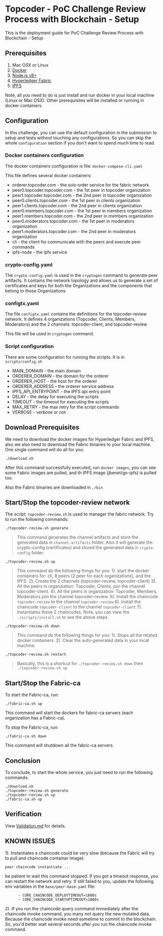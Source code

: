 # Topcoder - PoC Challenge Review Process with Blockchain - Setup

This is the deployment guide for PoC Challenge Review Process with Blockchain - Setup

## Prerequisites

1. Mac OSX or Linux
2. [Docker](https://www.docker.com/)
3. [Node.js v8+](https://nodejs.org/en/)
4. [Hyperledger Fabric](https://www.hyperledger.org/projects/fabric)
5. [IPFS](https://ipfs.io/)

Note, all you need to do is just install and run docker in your local machine (Linux or Mac OSX).
Other prerequisites will be installed or running in docker containers.

## Configuration

In this challenge, you can use the default configuration in the submission to setup and tests without touching any configurations.
So you can skip the whole `configuration` section if you don't want to spend much time to read.

### Docker containers configuration

The docker containers configuration is file: `docker-compose-cli.yaml`

This file defines several docker containers:

- orderer.topcoder.com - the solo order service for the fabric network
- peer0.topcoder.topcoder.com - the 1st peer in topcoder organization
- peer1.topcoder.topcoder.com - the 2nd peer in topcoder organization
- peer0.clients.topcoder.com - the 1st peer in clients organization
- peer1.clients.topcoder.com - the 2nd peer in clients organization
- peer0.members.topcoder.com - the 1st peer in members organization
- peer1.members.topcoder.com - the 2nd peer in members organization
- peer0.moderators.topcoder.com - the 1st peer in moderators organization
- peer1.moderators.topcoder.com - the 2nd peer in moderators organization
- cli - the client for communicate with the peers and execute peer commands
- ipfs-node - the ipfs service

### crypto-config.yaml

The `crypto-config.yaml` is used in the `cryptogen` command to generate peer artifacts.
It contains the network topology and allows us to generate a set of certificates and keys for both the Organizations and the components that belong to those Organizations.

### configtx.yaml

The file `configtx.yaml` contains the definitions for the topcoder-review network.
It defines 4 organizations (Topcoder, Clients, Members, Moderators) and the 2 channels: topcoder-client, and topcoder-review

This file will be used in  `cryptogen` command.


### Script configuration

There are some configuration for running the scripts. It is in `scripts/config.sh`

- MAIN_DOMAIN - the main domain
- ORDERER_DOMAIN - the domain for the orderer
- ORDERER_HOST - the host for the orderer
- ORDERER_ADDRESS - the orderer service address
- IPFS_API_ENTRYPOINT - the IPFS api entry point
- DELAY - the delay for executing the scripts
- TIMEOUT - the timeout for executing the scripts
- MAX_RETRY - the max retry for the script commands
- VERBOSE - verbose or not

## Download Prerequisites

We need to download the docker images for Hyperledger Fabric and IPFS, also we also need to download the Fabric binaries to your local machine.
One single command will do all for you:
```
./download.sh
```

After this command successfully executed, run `docker images`, you can see some Fabric images are pulled, and th IPFS image (jbenet/go-ipfs) is pulled too.

Also the Fabric binaries are downloaded in `./bin`


## Start/Stop the topcoder-review network

The script: `topcoder-review.sh` is used to manager the fabric network. Try to run the following commands:
```
./topcoder-review.sh generate
```
> This command generates the channel artifacts and store the generated data in `channel-artifacts` folder.
Also it will generate the crypto-config (certificates) and stored the generated data in `crypto-config` folder.


```
./topcoder-review.sh up
```
> This command do the following things for you:
1). start the docker containers for: cli, 8 peers (2 peer for each organizations), and the IPFS.
2). Create the 2 channels (topcoder-review, topcoder-client)
3). All the peers in organziation: Topcoder, Clients, join the channel topcoder-client.
4). All the peers in organization: Topcoder, Members, Moderators join the channel topcoder-review.
5). Install the chaincode `topcoder-review` to the channel `topcoder-review`
6). Install the chaincode `topcoder-client` to the channel `topcoder-client`
7). Instantiates these 2 chaincodes.
Note, you can view the `./scripts/install.sh` to see the above steps.

```
./topcoder-review.sh down
```
> This command do the following things for you:
1). Stops all the related docker containers.
2). Clear the auto-generated data in your local machine.

```
./topcoder-review.sh restart
```
> Basically, this is a shortcut for `./topcoder-review.sh down` then `./topcoder-review.sh up`

## Start/Stop the Fabric-ca

To start the Fabric-ca, run:
```
./fabric-ca.sh up
```

This command will start the dockers for fabric-ca servers (each organization has a Fabric-ca).

To stop the Fabric-ca, run:
```
./fabric-ca.sh down
```

This command will shutdown all the fabric-ca servers.


## Conclusion

To conclude, to start the whole service, you just need to run the following commands:
```
./download.sh
./topcoder-review.sh generate
./topcoder-review.sh up
./fabric-ca.sh up
```

## Verification
View [Validation.md](./Validation.md) for details.

## KNOWN ISSUES

1). Instantiates a chaincode could be very slow (because the Fabric will try to pull and chaincode container image):
```
peer chaincode instantiate ...
```
be patient to wait this command stopped. If you got a timeout response, you can restart the network and retry.
If still failed to you, update the following env variables in the `base/peer-base.yaml` file:
```
      - CORE_CHAINCODE_DEPLOYTIMEOUT=1800s
      - CORE_CHAINCODE_STARTUPTIMEOUT=1800s
```

2). If you run the chaincode query command immediately after the chaincode invoke command, you many not query the new mutated data.
Because the chaincode invoke need sometime to commit to the blockchain. So, you'd better wait several seconds after you run the chaincode invoke command.